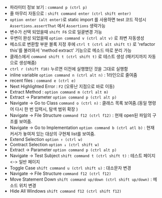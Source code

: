 - 파라미터 정보 보기 : `command p (ctrl p)`
- 줄 마무리 자동으로 : `shift command enter (ctrl shift enter)`
- `option enter (alt enter)`로 static import 를 사용하면 test 코드 작성시 `Assertions.assertThat` 에서 `Assertions` 생략가능
- 변수가 선택 되었을때 `shift F6` 으로 일괄변경 가능
- 우변이 완성 되었을때 `option command v (ctrl alt v)` 로 좌변 자동생성
- 메소드로 변환할 부분 블록 지정 후에  `ctrl t (ctrl alt shift t)` 로 'refactor this'를 불러와서 'method extract' 기능으로 메소드 따로 분리 가능
- 클래스에서 `command shift t (ctrl shift t)` 로 테스트 생성 (패키지까지 자동으로 생성해줌)
- `ctrl r (shift f10)` 누르면 이전에 실행했던 것을 그대로 실행함
- inline variable `option command n (ctrl alt n)` : 1라인으로 줄여줌
- recent files : `command e (ctrl e)`
- Next Highlighted Error : `F2` (오류난 지점으로 바로 이동)
- Extract Method : `option command m (ctrl alt m)`
- Extract -> Parameter `option command p (ctrl alt p)`
- Navigate -> Go to Class `command o (ctrl n)` : 클래스 목록 보여줌.(동일 명령어 다시 한 번 입력시, 탐색 범위 확장 )
- Navigate -> File Structure `command f12 (ctrl f12)` : 현재 open된 파일의 구조를 보여줌.
- Navigate -> Go to Implementation `option command b (ctrl atl b)` : 현재 커서가 놓여져 있는 대상의 구현체 list를 보여줌.
- Extend Selection `option ↑ (ctrl w)`
- Contract Selection `option ↓ (ctrl shift w)`
- Extract -> Parameter `option command p (ctrl alt p)`
- Navigate -> Test Subject `shift command t (ctrl shift t)` : 테스트 페이지 <-> 일반 페이지
- Toggle Case `shift command u (ctrl shift u)` : 대소문자 변경
- Navigate -> File Structure `command f12 (ctrl f12)`
- Move Statement Down `shift command up/down (ctrl shift up/down)` : 메소드 위치 변경
- Hide All Windows `shift command f12 (ctrl shift f12)`